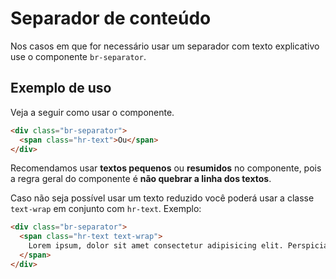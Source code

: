 # Separador de conteúdo

Nos casos em que for necessário usar um separador com texto explicativo use o componente `br-separator`.

## Exemplo de uso

Veja a seguir como usar o componente.

```html
<div class="br-separator">
  <span class="hr-text">Ou</span>
</div>
```

Recomendamos usar **textos pequenos** ou **resumidos** no componente, pois a regra geral do componente é **não quebrar a linha dos textos**.

Caso não seja possível usar um texto reduzido você poderá usar a classe `text-wrap` em conjunto com `hr-text`. Exemplo:

```html
<div class="br-separator">
  <span class="hr-text text-wrap">
    Lorem ipsum, dolor sit amet consectetur adipisicing elit. Perspiciatis quos officia, fuga porro velit obcaecati nostrum repellendus corporis, ad excepturi tempore. Similique dolorem, nobis dolore facere autem eos laborum quo.
  </span>
</div>
```
